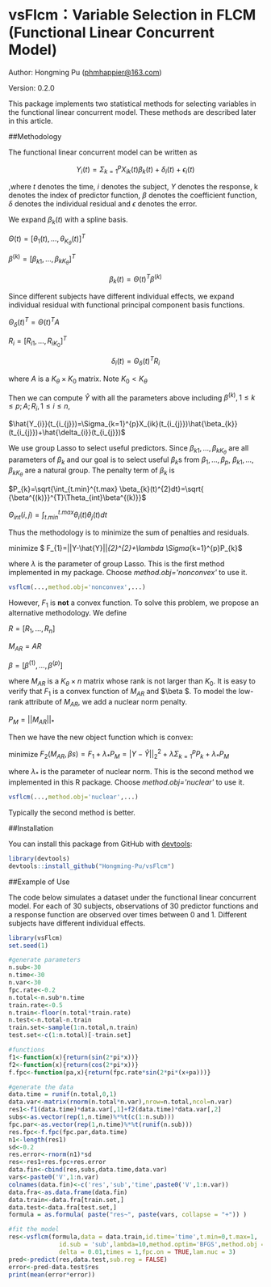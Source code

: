 # vsFlcm：Variable Selection in FLCM (Functional Linear Concurrent Model)

Author: Hongming Pu (phmhappier@163.com)

Version: 0.2.0

This package implements two statistical methods  for selecting variables in the functional linear concurrent model. These methods are described later in this article.

##Methodology

The functional linear concurrent model can be written as 

 $$Y_{i}(t)=\Sigma_{k=1}^{p}X_{ik}(t)\beta_{k}(t)+\delta_{i}(t)+\epsilon_{i}(t)$$

,where $t$ denotes the time, $i$ denotes the subject, $Y$ denotes the response, k denotes the index of predictor function, $\beta$ denotes the coefficient function, $\delta$ denotes the individual residual and $\epsilon$ denotes the error.

We expand $\beta_{k}(t)$ with a spline basis.

$\Theta(t)=[\theta_{1}(t),\dots,\theta_{K_{\theta}}(t)]^{T}$

$\beta^{(k)}=[\beta_{k1},\dots,\beta_{kK_{\theta}}]^{T}$

$$\beta_{k}(t)=\Theta(t)^{T}\beta^{(k)}$$

Since different subjects have different individual effects, we expand individual residual with  functional principal component basis functions.

$\Theta_{\delta}(t)^{T}=\Theta(t)^{T}A$

$R_{i}=[R_{i1},\dots,R_{iK_{0}}]^{T}$

$$\delta_{i}(t)=\Theta_{\delta}(t)^{T}R_{i}$$

where $A$ is a $K_{\theta}\times K_{0}$ matrix. Note $K_{0}<K_{\theta}$

Then we can compute $\hat{Y}$ with all the parameters above including $\beta^{(k)},1\leq k\leq p; A; R_{i}, 1\leq i \leq n$,  

$\hat{Y_{i}}(t_{i_{j}})=\Sigma_{k=1}^{p}X_{ik}(t_{i_{j}})\hat{\beta_{k}}(t_{i_{j}})+\hat{\delta_{i}}(t_{i_{j}})$ 

We use group Lasso to select useful predictors.  Since $\beta_{k1},\dots,\beta_{kK_{\theta}}$ are all parameters of $\beta_{k}$ and our goal is to select useful $\beta_{k}$s from $\beta_{1},\dots,\beta_{p}$, $\beta_{k1},\dots,\beta_{kK_{\theta}}$ are a natural group. The penalty term of $\beta_{k}$ is 

$P_{k}=\sqrt{\int_{t.min}^{t.max} \beta_{k}(t)^{2}dt}=\sqrt{ {\beta^{(k)}}^{T}\Theta_{int}\beta^{(k)}}$

$\Theta_{int}(i,j)=\int_{t.min}^{t.max}\theta_{i}(t)\theta_{j}(t)dt$

Thus the methodology is to minimize the sum of penalties and residuals.

minimize  $   F_{1}=||Y-\hat{Y}||_{2}^{2}+\lambda \Sigma_{k=1}^{p}P_{k}$

where $\lambda$ is the parameter of group Lasso. This is the first method implemented in my package. Choose *method.obj='nonconvex'* to use it.

~~~R
vsflcm(...,method.obj='nonconvex',...)
~~~

However, $F_{1}$ is **not** a convex function. To solve this problem, we propose an alternative methodology. We define

$R=[R_{1},\dots,R_{n}]$

$M_{AR}=AR$

$\beta =[\beta^{(1)},\dots,\beta^{(p)}]$

where $M_{AR}$ is a $K_{\theta}\times n$ matrix whose rank is not larger than $K_{0}$. It is easy to verify that $F_{1}$ is a convex function of $M_{AR}$ and $\beta $. To model the low-rank attribute of $M_{AR}$, we add a nuclear norm penalty.

$P_{M}=||M_{AR}||_{*}$

Then we have the new object function which is convex:

minimize $F_{2}(M_{AR},\beta s)=F_{1}+\lambda_{*}P_{M}=|Y-\hat{Y}||_{2}^{2}+\lambda \Sigma_{k=1}^{p}P_{k}+\lambda_{*}P_{M}$

where $\lambda_{*}$ is the parameter of nuclear norm. This is the second method we implemented in this R package. Choose *method.obj='nuclear'* to use it.

~~~R
vsflcm(...,method.obj='nuclear',...)
~~~

Typically the second method is better.

##Installation

You can install this package from GitHub with [devtools](https://github.com/hadley/devtools):

~~~R
library(devtools)
devtools::install_github("Hongming-Pu/vsFlcm")
~~~



##Example of Use

The code below simulates a dataset under the functional linear concurrent model. For each of 30 subjects, observations of 30 predictor functions and a response function are observed over times between 0 and 1.  Different subjects have different individual effects.

~~~R
library(vsFlcm)
set.seed(1)

#generate parameters
n.sub<-30
n.time<-30
n.var<-30
fpc.rate<-0.2
n.total<-n.sub*n.time
train.rate<-0.5
n.train<-floor(n.total*train.rate)
n.test<-n.total-n.train
train.set<-sample(1:n.total,n.train)
test.set<-c(1:n.total)[-train.set]

#functions
f1<-function(x){return(sin(2*pi*x))}
f2<-function(x){return(cos(2*pi*x))}
f.fpc<-function(pa,x){return(fpc.rate*sin(2*pi*(x+pa)))}

#generate the data
data.time = runif(n.total,0,1)
data.var<-matrix(rnorm(n.total*n.var),nrow=n.total,ncol=n.var)
res1<-f1(data.time)*data.var[,1]+f2(data.time)*data.var[,2]
subs<-as.vector(rep(1,n.time)%*%t(c(1:n.sub)))
fpc.par<-as.vector(rep(1,n.time)%*%t(runif(n.sub)))
res.fpc<-f.fpc(fpc.par,data.time)
n1<-length(res1)
sd<-0.2
res.error<-rnorm(n1)*sd
res<-res1+res.fpc+res.error
data.fin<-cbind(res,subs,data.time,data.var)
vars<-paste0('V',1:n.var)
colnames(data.fin)<-c('res','sub','time',paste0('V',1:n.var))
data.fra<-as.data.frame(data.fin)
data.train<-data.fra[train.set,]
data.test<-data.fra[test.set,]
formula = as.formula( paste("res~", paste(vars, collapse = "+")) )

#fit the model
res<-vsflcm(formula,data = data.train,id.time='time',t.min=0,t.max=1,
              id.sub = 'sub',lambda=10,method.optim='BFGS',method.obj = 'nuclear',
              delta = 0.01,times = 1,fpc.on = TRUE,lam.nuc = 3)
pred<-predict(res,data.test,sub.reg = FALSE)
error<-pred-data.test$res
print(mean(error*error))
~~~



